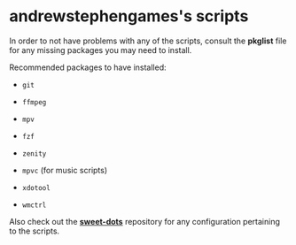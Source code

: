 # andrewstephengames's scripts

In order to not have problems with any of the scripts, consult the **pkglist** file for any missing packages you may need to install.

Recommended packages to have installed: 

* `git`

* `ffmpeg`

* `mpv`

* `fzf`

* `zenity`

* `mpvc` (for music scripts)

* `xdotool`

* `wmctrl`

Also check out the **[sweet-dots](https://github.com/andrewstephengames/sweet-dots)** repository for any configuration pertaining to the scripts.
